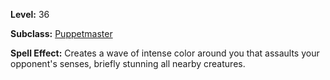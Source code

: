 <!-- TITLE: Spell: Color Skew -->

**Level:** 36

**Subclass:** [Puppetmaster](puppetmaster)

**Spell Effect:**  Creates a wave of intense color around you that assaults your opponent's senses, briefly stunning all nearby creatures.